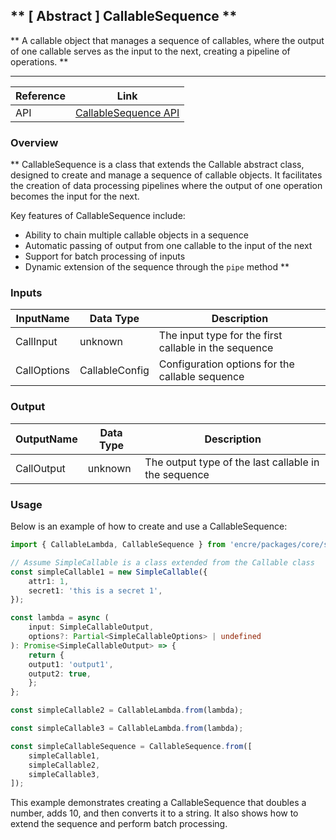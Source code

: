 ## ** [ Abstract ] CallableSequence **

** 
A callable object that manages a sequence of callables, where the output of one callable serves as the input to the next, creating a pipeline of operations. **

----
| Reference | Link |
| --- | --- |
| API | [CallableSequence API]() |

### Overview

**
CallableSequence is a class that extends the Callable abstract class, designed to create and manage a sequence of callable objects. It facilitates the creation of data processing pipelines where the output of one operation becomes the input for the next.

Key features of CallableSequence include:
- Ability to chain multiple callable objects in a sequence
- Automatic passing of output from one callable to the input of the next
- Support for batch processing of inputs
- Dynamic extension of the sequence through the `pipe` method
**

### Inputs

| InputName | Data Type | Description |
| ----------| ----------| ------------|
| CallInput | unknown | The input type for the first callable in the sequence |
| CallOptions | CallableConfig | Configuration options for the callable sequence |

### Output

| OutputName | Data Type | Description |
| ----------| ----------| ------------|
| CallOutput | unknown | The output type of the last callable in the sequence |

### Usage

Below is an example of how to create and use a CallableSequence:

```typescript
import { CallableLambda, CallableSequence } from 'encre/packages/core/src/record/callable.ts';

// Assume SimpleCallable is a class extended from the Callable class
const simpleCallable1 = new SimpleCallable({
    attr1: 1,
    secret1: 'this is a secret 1',
});

const lambda = async (
    input: SimpleCallableOutput,
    options?: Partial<SimpleCallableOptions> | undefined
): Promise<SimpleCallableOutput> => {
    return {
    output1: 'output1',
    output2: true,
    };
};

const simpleCallable2 = CallableLambda.from(lambda);

const simpleCallable3 = CallableLambda.from(lambda);

const simpleCallableSequence = CallableSequence.from([
    simpleCallable1,
    simpleCallable2,
    simpleCallable3,
]);
```

This example demonstrates creating a CallableSequence that doubles a number, adds 10, and then converts it to a string. It also shows how to extend the sequence and perform batch processing.